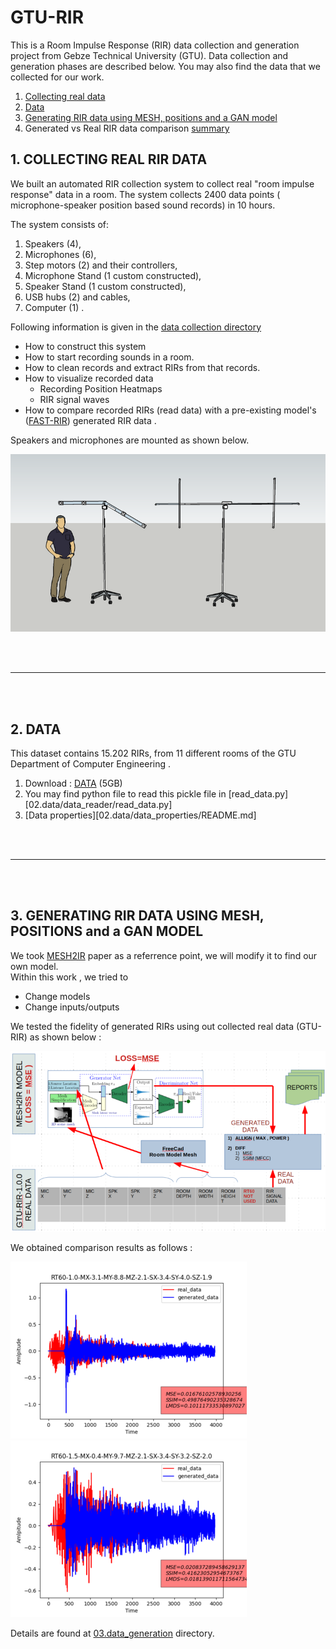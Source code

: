 # GTU-RIR
This is a Room Impulse Response (RIR) data collection and generation project from Gebze Technical University (GTU). 
Data collection and generation phases are described below. You may also find the data that we collected for our work.
1. [Collecting real data](#01)
2. [Data](#02)
3. [Generating RIR data using MESH, positions and a GAN model](#03)
4. Generated vs Real RIR data comparison [summary][summary]

## 1. COLLECTING REAL RIR DATA <a name="01"></a>

We built an automated RIR collection system to collect real "room impulse response" data in a room.
The system collects 2400 data points ( microphone-speaker position based sound records) in 10 hours.  

The system consists of:
1. Speakers (4), 
2. Microphones (6), 
3. Step motors (2) and their controllers, 
4. Microphone Stand (1 custom constructed),
5. Speaker Stand (1 custom constructed),
6. USB hubs (2) and cables,
7. Computer (1) . 



Following information is given in the [data collection directory][01.data_collection]
- How to construct this system
- How to start recording sounds in a room.
- How to clean records and extract RIRs from that records.
- How to visualize recorded data
  - Recording Position Heatmaps
  - RIR signal waves
- How to compare recorded RIRs (read data) with a pre-existing model's ([FAST-RIR][FAST-RIR]) generated RIR data .

Speakers and microphones are mounted as shown below. 

![RIR Collection System Design][rir_measurement_setup]  

<br>
<br>

---

<br>
<br>

## 2. DATA <a name="02"></a>

This dataset contains 15.202 RIRs, from 11 different rooms of the GTU Department of Computer Engineering .

   1. Download : [DATA][DATA] (5GB) 
   2. You may find python file to read this pickle file in [read_data.py][02.data/data_reader/read_data.py]
   3. [Data properties][02.data/data_properties/README.md]

<br>
<br>

---

<br>
<br>

## 3. GENERATING RIR DATA USING MESH, POSITIONS and a GAN MODEL <a name="03"></a>
We took [MESH2IR][MESH2IR] paper as a referrence point, we will modify it to find our own model.  
Within this work , we tried to 
- Change models
- Change inputs/outputs
  
We tested the fidelity of generated RIRs using out collected real data (GTU-RIR) as shown below :

![mesh2ir_generate_and_test][mesh2ir_generate_and_test]

We obtained comparison results as follows :

![EXAMPLE_COMPARE_1][EXAMPLE_COMPARE_1]
![EXAMPLE_COMPARE_2][EXAMPLE_COMPARE_2]  

Details are found at [03.data_generation][03.data_generation] directory.




[01.data_collection]: 01.data_collection/README.md
[02.data]: 02.data/README.md
[03.data_generation]: 03.data_generation/README.md
[rir_measurement_setup]: README.md.resources/rir-measurement-setup.png
[mesh2ir_generate_and_test]: README.md.resources/mesh2ir.generate.and.gtu-rir.test.small.png
[FAST-RIR]: https://github.com/anton-jeran/FAST-RIR
[MESH2IR]: https://github.com/anton-jeran/MESH2IR
[EXAMPLE_COMPARE_1]: README.md.resources/example.compare.1.small.png
[EXAMPLE_COMPARE_2]: README.md.resources/example.compare.2.small.png
[DATA]: https://gtu-my.sharepoint.com/:u:/g/personal/mpekmezci_gtu_edu_tr/Ec9dwMtiymlOuu_NSv5yT0YBeLwiFk8lwdhBpWrSCtPcZg?e=Xu50ok
[summary]: https://mehmetpekmezci.github.io/gtu-rir-reports/summary/summary.html
